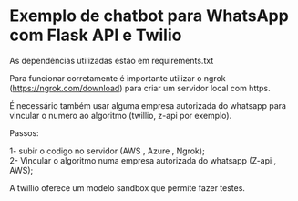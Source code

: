 # Exemplo de chatbot para WhatsApp com Flask API e Twilio

As dependências utilizadas estão em requirements.txt

Para funcionar corretamente é importante utilizar o ngrok (https://ngrok.com/download) para criar um servidor local com https. 

É necessário também usar alguma empresa autorizada do whatsapp para vincular o numero ao algoritmo (twillio, z-api por exemplo).

Passos:

1- subir o codigo no servidor (AWS , Azure , Ngrok);  
2- Vincular o algoritmo numa empresa autorizada do whatsapp (Z-api , AWS);

A twillio oferece um modelo sandbox que permite fazer testes. 
